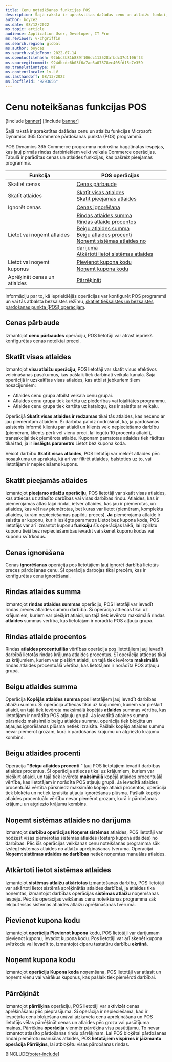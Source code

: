 ```yaml
---
title: Cenu noteikšanas funkcijas POS
description: Šajā rakstā ir aprakstītas dažādas cenu un atlaižu funkcijas Microsoft Dynamics 365 Commerce pārdošanas punkta (POS) programmā.
author: boycez
ms.date: 08/12/2022
ms.topic: article
audience: Application User, Developer, IT Pro
ms.reviewer: v-chgriffin
ms.search.region: global
ms.author: boycez
ms.search.validFrom: 2022-07-14
ms.openlocfilehash: 92bbc3b81b889f106dc113528afbdc37d1106ff3
ms.sourcegitcommit: 924dbcdc6b03f6a7ae3a07378ec405fd15c7e359
ms.translationtype: MT
ms.contentlocale: lv-LV
ms.lasthandoff: 08/13/2022
ms.locfileid: "9293656"
---
```

# <a name="pricing-functions-in-pos"></a>Cenu noteikšanas funkcijas POS

[!include [banner](includes/banner.md)]
[!include [banner](includes/preview-banner.md)]

Šajā rakstā ir aprakstītas dažādas cenu un atlaižu funkcijas Microsoft Dynamics 365 Commerce pārdošanas punkta (POS) programmā.

POS Dynamics 365 Commerce programma nodrošina bagātinātas iespējas, kas ļauj pirmās rindas darbiniekiem veikt veikala Commerce operācijas. Tabulā ir parādītas cenas un atlaides funkcijas, kas pašreiz pieejamas programmā.

| Funkcija                       | POS operācijas |
|--------------------------------|----------------|
| Skatiet cenas                    | [Cenas pārbaude](#price-check) |
| Skatīt atlaides                 | [Skatīt visas atlaides](#view-all-discounts)<br>[Skatīt pieejamās atlaides](#view-available-discounts) |
| Ignorēt cenas                | [Cenas ignorēšana](#price-override) |
| Lietot vai noņemt atlaides      | [Rindas atlaides summa](#line-discount-amount)<br>[Rindas atlaide procentos](#line-discount-percent)<br>[Beigu atlaides summa](#total-discount-amount)<br>[Beigu atlaides procenti](#total-discount-percent)<br>[Noņemt sistēmas atlaides no darījuma](#remove-system-discounts-from-transaction)<br>[Atkārtoti lietot sistēmas atlaides](#reapply-system-discounts) |
| Lietot vai noņemt kuponus        | [Pievienot kupona kodu](#add-coupon-code)<br>[Noņemt kupona kodu](#remove-coupon-code) |
| Aprēķināt cenas un atlaides | [Pārrēķināt](#recalculate) |

Informāciju par to, kā iepriekšējās operācijas var konfigurēt POS programmā un vai tās atbalsta bezsaistes režīmu, [skatiet tiešsaistes un bezsaistes pārdošanas punkta (POS) operācijām](pos-operations.md).

## <a name="price-check"></a>Cenas pārbaude

Izmantojot **cenu pārbaudes** operāciju, POS lietotāji var atrast iepriekš konfigurētas cenas noteiktai precei.

## <a name="view-all-discounts"></a>Skatīt visas atlaides

Izmantojot **visu atlaižu operāciju**, POS lietotāji var skatīt visus efektīvos veicināšanas pasākumus, kas pašlaik tiek darbināti veikala kanālā. Šajā operācijā ir uzskaitītas visas atlaides, kas atbilst jebkuriem šiem nosacījumiem:

- Atlaides cenu grupa atbilst veikala cenu grupai.
- Atlaides cenu grupa tiek kartēta uz piederības vai lojalitātes programmu.
- Atlaides cenu grupa tiek kartēta uz katalogu, kas ir saistīts ar veikalu.

Operācijā **Skatīt visas atlaides ir redzamas** tikai tās atlaides, kas neceno ar jau piemērotām atlaidēm. Šī darbība palīdz nodrošināt, ka, ja pārdošanas asistents informē klientu par atlaidi un klients veic nepieciešamo darbību (piemēram, klients pērk vēl vienu preci, lai iegūtu 10 procentu atlaidi), transakcijai tiek piemērota atlaide. Kuponam pamatotas atlaides tiek rādītas tikai tad, ja ir **ieslēgts parametrs** Lietot bez kupona koda.

Veicot darbību **Skatīt visas atlaides**, POS lietotāji var meklēt atlaides pēc nosaukuma un apraksta, kā arī var filtrēt atlaides, balstoties uz to, vai lietotājam ir nepieciešams kupons.

## <a name="view-available-discounts"></a>Skatīt pieejamās atlaides

Izmantojot **pieejamo atlaižu operāciju**, POS lietotāji var skatīt visas atlaides, kas attiecas uz atlasīto darbības vai visas darbības rindu. Atlaides, kas ir piemērojamas atlasītajai rindai, ietver atlaides, kas jau ir piemērotas, un atlaides, kas vēl nav piemērotas, bet kuras var lietot (piemēram, komplekta atlaides, kurām nepieciešamas papildu preces). **Ja** piemērojamā atlaide ir saistīta ar kuponu, kur ir ieslēgts parametrs Lietot bez kupona koda, POS lietotājs var arī izmantot kuponu **funkciju** šīs operācijas laikā, lai izpirktu kuponu tieši bez nepieciešamības ievadīt vai skenēt kuponu kodus vai kuponu svītrkodus.

## <a name="price-override"></a>Cenas ignorēšana

Cenas **ignorēšanas** operācija pos lietotājiem ļauj ignorēt darbībā lietotās preces pārdošanas cenu. Šī operācija darbojas tikai precēm, kas ir konfigurētas cenu ignorēšanai.

## <a name="line-discount-amount"></a>Rindas atlaides summa

Izmantojot **rindas atlaides summas** operāciju, POS lietotāji var ievadīt rindas preces atlaides summu darbībā. Šī operācija attiecas tikai uz krājumiem, kuriem var piešķirt atlaidi, un tajā tiek ievērota maksimālā rindas **atlaides** summas vērtība, kas lietotājam ir norādīta POS atļauju grupā.

## <a name="line-discount-percent"></a>Rindas atlaide procentos

Rindas **atlaides procentuālās** vērtības operācija pos lietotājiem ļauj ievadīt darbībā lietotās rindas krājuma atlaides procentus. Šī operācija attiecas tikai uz krājumiem, kuriem var piešķirt atlaidi, un tajā tiek ievērota **maksimālā** rindas atlaides procentuālā vērtība, kas lietotājam ir norādīta POS atļauju grupā.

## <a name="total-discount-amount"></a>Beigu atlaides summa

Operācija **Kopējās atlaides summa** pos lietotājiem ļauj ievadīt darbības atlaižu summu. Šī operācija attiecas tikai uz krājumiem, kuriem var piešķirt atlaidi, un tajā tiek ievērota maksimālā kopējās **atlaides** summas vērtība, kas lietotājam ir norādīta POS atļauju grupā. Ja ievadītā atlaides summa pārsniedz maksimālo beigu atlaides summu, operācija tiek bloķēta un atļaujas ignorēšanas plūsma netiek izraisīta. Pašlaik kopējo atlaides summu nevar piemērot grozam, kurā ir pārdošanas krājumu un atgriezto krājumu kombins.

## <a name="total-discount-percent"></a>Beigu atlaides procenti

Operācija **"Beigu atlaides procenti** " ļauj POS lietotājiem ievadīt darbības atlaides procentus. Šī operācija attiecas tikai uz krājumiem, kuriem var piešķirt atlaidi, un tajā tiek ievērota **maksimālā** kopējā atlaides procentuālā vērtība, kas lietotājam ir norādīta POS atļauju grupā. Ja ievadītā atlaides procentuālā vērtība pārsniedz maksimālo kopējo atlaidi procentos, operācija tiek bloķēta un netiek izraisīta atļauju ignorēšanas plūsma. Pašlaik kopējo atlaides procentuālo vērtību nevar piemērot grozam, kurā ir pārdošanas krājumu un atgriezto krājumu kombins.

## <a name="remove-system-discounts-from-transaction"></a>Noņemt sistēmas atlaides no darījuma

Izmantojot **darbību operācijas Noņemt sistēmas** atlaides, POS lietotāji var nodzēst visas piemērotās sistēmas atlaides (tostarp kupona atlaides) no darbības. Pēc šīs operācijas veikšanas cenu noteikšanas programma sāk izslēgt sistēmas atlaides no atlaižu aprēķināšanas tvēruma. Operācijai **Noņemt sistēmas atlaides no darbības** netiek noņemtas manuālas atlaides.

## <a name="reapply-system-discounts"></a>Atkārtoti lietot sistēmas atlaides

Izmantojot **sistēmas atlaižu atkārtotas** izmantošanas darbību, POS lietotāji var atkārtoti lietot sistēmā aprēķinātās atlaides darbībai, ja atlaides tika noņemtas, izmantojot darbības operācijas **sistēmas atlaižu** noņemšanas iespēju. Pēc šīs operācijas veikšanas cenu noteikšanas programma sāk iekļaut visas sistēmas atlaides atlaižu aprēķināšanas tvērumā.

## <a name="add-coupon-code"></a>Pievienot kupona kodu

Izmantojot **operāciju Pievienot kupona** kodu, POS lietotāji var darījumam pievienot kuponu, ievadot kupona kodu. Pos lietotāji var arī skenēt kupona svītrkodu vai ievadīt to, izmantojot ciparu tastatūru darbību **ekrānā**.

## <a name="remove-coupon-code"></a>Noņemt kupona kodu

Izmantojot **operāciju Kupona koda** noņemšana, POS lietotāji var atlasīt un noņemt vienu vai vairākus kuponus, kas pašlaik tiek piemēroti darbībai.

## <a name="recalculate"></a>Pārrēķināt

Izmantojot **pārrēķina** operāciju, POS lietotāji var aktivizēt cenas aprēķināšanu pēc pieprasījuma. Šī operācija ir nepieciešama, kad ir iespējota cenu bloķēšana un/vai aizkavēta cenu aprēķināšana un POS lietotājs vēlas pārrēķināt cenas un atlaides pēc groza vai pasūtījuma maiņas. Pārrēķina **operācija** vienmēr pārrēķina visu pasūtījumu. To nevar izmantot atlasīto pārdošanas rindu pārrēķinam. Lai POS bloķētai pārdošanas rindai piemērotu manuālas atlaides, POS **lietotājiem vispirms ir jāizmanto operācija Pārrēķins**, lai atbloķētu visas pārdošanas rindas.

[!INCLUDE[footer-include](../includes/footer-banner.md)]
